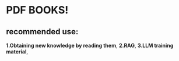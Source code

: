 # PDF BOOKS! 
## recommended use:
**1.Obtaining new knowledge by reading them**,
**2.RAG**,
**3.LLM training material**,

